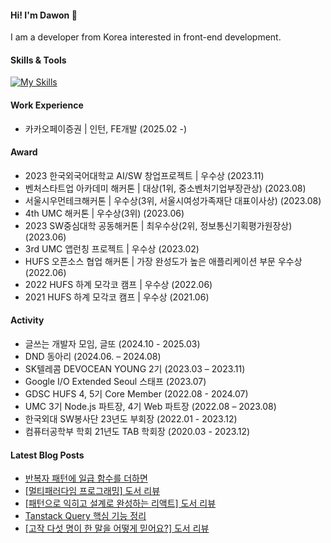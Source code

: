 #### Hi! I'm Dawon 👋

I am a developer from Korea interested in front-end development.

#### Skills & Tools

[![My Skills](https://skillicons.dev/icons?i=js,ts,react,nextjs,tailwind,vscode,git)](https://skillicons.dev)

#### Work Experience
- 카카오페이증권 | 인턴, FE개발 (2025.02 -)

#### Award
- 2023 한국외국어대학교 AI/SW 창업프로젝트 | 우수상 (2023.11) 
- 벤처스타트업 아카데미 해커톤 | 대상(1위, 중소벤처기업부장관상) (2023.08) 
- 서울시우먼테크해커톤 | 우수상(3위, 서울시여성가족재단 대표이사상) (2023.08) 
- 4th UMC 해커톤 | 우수상(3위) (2023.06) 
- 2023 SW중심대학 공동해커톤 | 최우수상(2위, 정보통신기획평가원장상) (2023.06) 
- 3rd UMC 앱런칭 프로젝트 | 우수상 (2023.02)
- HUFS 오픈소스 협업 해커톤 | 가장 완성도가 높은 애플리케이션 부문 우수상 (2022.06) 
- 2022 HUFS 하계 모각코 캠프 | 우수상 (2022.06)
- 2021 HUFS 하계 모각코 캠프 | 우수상 (2021.06) 


#### Activity
- 글쓰는 개발자 모임, 글또 (2024.10 - 2025.03)
- DND 동아리 (2024.06. – 2024.08)
- SK텔레콤 DEVOCEAN YOUNG 2기 (2023.03 – 2023.11)
- Google I/O Extended Seoul 스태프 (2023.07)
- GDSC HUFS 4, 5기 Core Member (2022.08 - 2024.07)
- UMC 3기 Node.js 파트장, 4기 Web 파트장 (2022.08 – 2023.08)
- 한국외대 SW봉사단 23년도 부회장 (2022.01 - 2023.12)
- 컴퓨터공학부 학회 21년도 TAB 학회장 (2020.03 - 2023.12)



#### Latest Blog Posts

- [반복자 패턴에 일급 함수를 더하면](https://dawonny.tistory.com/503)
- [[멀티패러다임 프로그래밍] 도서 리뷰](https://dawonny.tistory.com/502)
- [[패턴으로 익히고 설계로 완성하는 리액트] 도서 리뷰](https://dawonny.tistory.com/501)
- [Tanstack Query 핵심 기능 정리](https://dawonny.tistory.com/500)
- [[고작 다섯 명이 한 말을 어떻게 믿어요?] 도서 리뷰](https://dawonny.tistory.com/499)

